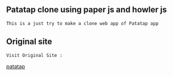 ## Patatap clone using paper js and howler js

```
This is a just try to make a clone web app of Patatap app

```

## Original site
```
Visit Original Site :
```
[patatap](https://patatap.com/)
